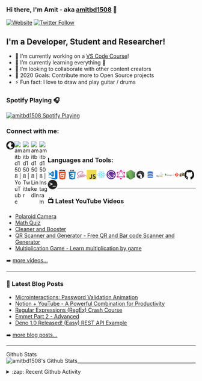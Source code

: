 ### Hi there, I'm Amit - aka [amitbd1508][website] 👋

[![Website](https://img.shields.io/website?label=amitghosh.me&style=for-the-badge&url=https%3A%2F%2Fwww.amitghosh.me)](https://www.amitghosh.me)
[![Twitter Follow](https://img.shields.io/twitter/follow/amitbd1508?color=1DA1F2&logo=twitter&style=for-the-badge)](https://twitter.com/intent/follow?original_referer=https%3A%2F%2Fgithub.com%2Famitbd1508&screen_name=amitbd1508)

## I'm a Developer, Student and Researcher!

- 🔭 I’m currently working on a [VS Code Course][website]!
- 🌱 I’m currently learning everything 🤣
- 👯 I’m looking to collaborate with other content creators
- 🥅 2020 Goals: Contribute more to Open Source projects
- ⚡ Fun fact: I love to draw and play guitar / drums

### Spotify Playing 🎧

[<img src="https://now-playing-amitbd1508.vercel.app/api/spotify-playing" alt="amitbd1508 Spotify Playing" width="350" />](https://open.spotify.com/user/swyqyimdc12jajde4vpwd2x1b)

### Connect with me:

[<img align="left" alt="amitghosh.me" width="22px" src="https://raw.githubusercontent.com/iconic/open-iconic/master/svg/globe.svg" />][website]
[<img align="left" alt="amitbd1508 | YouTube" width="22px" src="https://cdn.jsdelivr.net/npm/simple-icons@v3/icons/youtube.svg" />][youtube]
[<img align="left" alt="amitbd1508 | Twitter" width="22px" src="https://cdn.jsdelivr.net/npm/simple-icons@v3/icons/twitter.svg" />][twitter]
[<img align="left" alt="amitbd1508 | LinkedIn" width="22px" src="https://cdn.jsdelivr.net/npm/simple-icons@v3/icons/linkedin.svg" />][linkedin]
[<img align="left" alt="amitbd1508 | Instagram" width="22px" src="https://cdn.jsdelivr.net/npm/simple-icons@v3/icons/instagram.svg" />][instagram]

<br />

### Languages and Tools:

[<img align="left" alt="Visual Studio Code" width="26px" src="https://raw.githubusercontent.com/github/explore/80688e429a7d4ef2fca1e82350fe8e3517d3494d/topics/visual-studio-code/visual-studio-code.png" />][webdevplaylist]
[<img align="left" alt="HTML5" width="26px" src="https://raw.githubusercontent.com/github/explore/80688e429a7d4ef2fca1e82350fe8e3517d3494d/topics/html/html.png" />][webdevplaylist]
[<img align="left" alt="CSS3" width="26px" src="https://raw.githubusercontent.com/github/explore/80688e429a7d4ef2fca1e82350fe8e3517d3494d/topics/css/css.png" />][cssplaylist]
[<img align="left" alt="Sass" width="26px" src="https://raw.githubusercontent.com/github/explore/80688e429a7d4ef2fca1e82350fe8e3517d3494d/topics/sass/sass.png" />][cssplaylist]
[<img align="left" alt="JavaScript" width="26px" src="https://raw.githubusercontent.com/github/explore/80688e429a7d4ef2fca1e82350fe8e3517d3494d/topics/javascript/javascript.png" />][jsplaylist]
[<img align="left" alt="React" width="26px" src="https://raw.githubusercontent.com/github/explore/80688e429a7d4ef2fca1e82350fe8e3517d3494d/topics/react/react.png" />][reactplaylist]
[<img align="left" alt="Gatsby" width="26px" src="https://raw.githubusercontent.com/github/explore/e94815998e4e0713912fed477a1f346ec04c3da2/topics/gatsby/gatsby.png" />][webdevplaylist]
[<img align="left" alt="GraphQL" width="26px" src="https://raw.githubusercontent.com/github/explore/80688e429a7d4ef2fca1e82350fe8e3517d3494d/topics/graphql/graphql.png" />][webdevplaylist]
[<img align="left" alt="Node.js" width="26px" src="https://raw.githubusercontent.com/github/explore/80688e429a7d4ef2fca1e82350fe8e3517d3494d/topics/nodejs/nodejs.png" />][webdevplaylist]
[<img align="left" alt="Deno" width="26px" src="https://raw.githubusercontent.com/github/explore/361e2821e2dea67711cde99c9c40ed357061cf27/topics/deno/deno.png" />][webdevplaylist]
[<img align="left" alt="SQL" width="26px" src="https://raw.githubusercontent.com/github/explore/80688e429a7d4ef2fca1e82350fe8e3517d3494d/topics/sql/sql.png" />][webdevplaylist]
[<img align="left" alt="MySQL" width="26px" src="https://raw.githubusercontent.com/github/explore/80688e429a7d4ef2fca1e82350fe8e3517d3494d/topics/mysql/mysql.png" />][webdevplaylist]
[<img align="left" alt="MongoDB" width="26px" src="https://raw.githubusercontent.com/github/explore/80688e429a7d4ef2fca1e82350fe8e3517d3494d/topics/mongodb/mongodb.png" />][webdevplaylist]
[<img align="left" alt="Git" width="26px" src="https://raw.githubusercontent.com/github/explore/80688e429a7d4ef2fca1e82350fe8e3517d3494d/topics/git/git.png" />][webdevplaylist]
[<img align="left" alt="GitHub" width="26px" src="https://raw.githubusercontent.com/github/explore/78df643247d429f6cc873026c0622819ad797942/topics/github/github.png" />][webdevplaylist]
[<img align="left" alt="Terminal" width="26px" src="https://raw.githubusercontent.com/github/explore/80688e429a7d4ef2fca1e82350fe8e3517d3494d/topics/terminal/terminal.png" />][webdevplaylist]

<br />
<br />

---

### 📺 Latest YouTube Videos

<!-- YOUTUBE:START -->

- [Polaroid Camera](https://www.youtube.com/watch?v=MOHHuvUq03g)
- [Math Quiz](https://www.youtube.com/watch?v=zcpa8EsxZj4)
- [Cleaner and Booster](https://www.youtube.com/watch?v=GasaBy8osF8)
- [QR Scanner and Generator - Free QR and Bar code Scanner and Generator](https://www.youtube.com/watch?v=ze_PHtDtFfI)
- [Multiplication Game - Learn multiplication by game](https://www.youtube.com/watch?v=RDNdiNs616o)
<!-- YOUTUBE:END -->

➡️ [more videos...](https://youtube.com/amitbd1508)

---

### 📕 Latest Blog Posts

<!-- BLOG-POST-LIST:START -->

- [Microinteractions: Password Validation Animation](https://dev.to/amitbd1508/microinteractions-password-validation-animation-5629)
- [Notion + YouTube - A Powerful Combination for Productivity](https://dev.to/amitbd1508/notion-youtube-a-powerful-combination-for-productivity-1def)
- [Regular Expressions (RegEx) Crash Course](https://dev.to/amitbd1508/regular-expressions-regex-crash-course-248n)
- [Emmet Part 2 - Advanced](https://dev.to/amitbd1508/emmet-part-2-advanced-4c65)
- [Deno 1.0 Released! (Easy) REST API Example](https://dev.to/amitbd1508/deno-1-0-released-easy-rest-api-example-2fbl)
<!-- BLOG-POST-LIST:END -->

➡️ [more blog posts...](https://amitbd1508.com)

---

<summary>Github Stats</summary>
<img align="left" alt="amitbd1508's Github Stats" src="https://github-readme-stats.vercel.app/api?username=amitbd1508&show_icons=true&hide_border=true" />

---

<details>
  <summary>:zap: Recent Github Activity</summary>
  
<!--START_SECTION:activity-->
1. ❌ Closed PR [#24](https://github.com//nuhil/bangladesh-geocode/pull/24) in [nuhil/bangladesh-geocode](https://github.com//nuhil/bangladesh-geocode)
2. 💪 Opened PR [#24](https://github.com//nuhil/bangladesh-geocode/pull/24) in [nuhil/bangladesh-geocode](https://github.com//nuhil/bangladesh-geocode)
3. 🎉 Merged PR [#1](https://github.com//amitbd1508/bangladesh-geocode/pull/1) in [amitbd1508/bangladesh-geocode](https://github.com//amitbd1508/bangladesh-geocode)
4. 💪 Opened PR [#1](https://github.com//amitbd1508/bangladesh-geocode/pull/1) in [amitbd1508/bangladesh-geocode](https://github.com//amitbd1508/bangladesh-geocode)
5. 🗣 Commented on [#9](https://github.com//jamesgeorge007/github-activity-readme/issues/9) in [jamesgeorge007/github-activity-readme](https://github.com//jamesgeorge007/github-activity-readme)
<!--END_SECTION:activity-->

</details>

[website]: https://amitghosh.me
[twitter]: https://twitter.com/amitbd1508
[youtube]: https://youtube.com/amitbd1508
[instagram]: https://instagram.com/amitbd1508
[linkedin]: https://linkedin.com/in/amitbd1508
[webdevplaylist]: https://www.youtube.com/playlist?list=PLkwxH9e_vrAJ0WbEsFA9W3I1W-g_BTsbt
[jsplaylist]: https://www.youtube.com/playlist?list=PLkwxH9e_vrALRJKu7wfXby3MKeflhTu6B
[cssplaylist]: https://www.youtube.com/playlist?list=PLkwxH9e_vrALSdvZuEh6gqQdmDoDIoqz4
[reactplaylist]: https://www.youtube.com/playlist?list=PLkwxH9e_vrAK4TdffpxKY3QGyHCpxFcQ0
